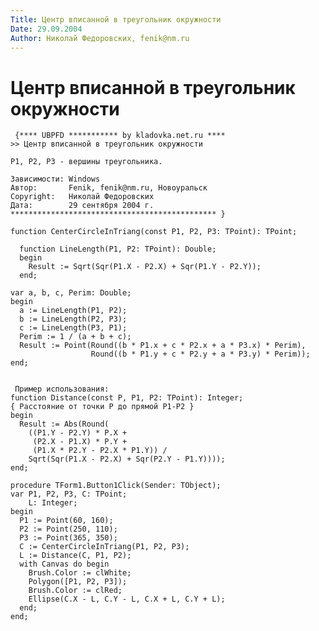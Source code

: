 ```yaml
---
Title: Центр вписанной в треугольник окружности
Date: 29.09.2004
Author: Николай Федоровских, fenik@nm.ru
---
```



Центр вписанной в треугольник окружности
========================================

     {**** UBPFD *********** by kladovka.net.ru ****
    >> Центр вписанной в треугольник окружности
     
    P1, P2, P3 - вершины треугольника.
     
    Зависимости: Windows
    Автор:       Fenik, fenik@nm.ru, Новоуральск
    Copyright:   Николай Федоровских
    Дата:        29 сентября 2004 г.
    ********************************************** }
     
    function CenterCircleInTriang(const P1, P2, P3: TPoint): TPoint;
     
      function LineLength(P1, P2: TPoint): Double;
      begin
        Result := Sqrt(Sqr(P1.X - P2.X) + Sqr(P1.Y - P2.Y));
      end;
     
    var a, b, c, Perim: Double;
    begin
      a := LineLength(P1, P2);
      b := LineLength(P2, P3);
      c := LineLength(P3, P1);
      Perim := 1 / (a + b + c);
      Result := Point(Round((b * P1.x + c * P2.x + a * P3.x) * Perim),
                      Round((b * P1.y + c * P2.y + a * P3.y) * Perim));
    end; 
     
     
     Пример использования:
    function Distance(const P, P1, P2: TPoint): Integer;
    { Расстояние от точки P до прямой P1-P2 }
    begin 
      Result := Abs(Round(
        ((P1.Y - P2.Y) * P.X +
         (P2.X - P1.X) * P.Y +
         (P1.X * P2.Y - P2.X * P1.Y)) /
        Sqrt(Sqr(P1.X - P2.X) + Sqr(P2.Y - P1.Y))));
    end;
     
    procedure TForm1.Button1Click(Sender: TObject);
    var P1, P2, P3, C: TPoint;
        L: Integer;
    begin
      P1 := Point(60, 160);
      P2 := Point(250, 110);
      P3 := Point(365, 350);
      C := CenterCircleInTriang(P1, P2, P3);
      L := Distance(C, P1, P2);
      with Canvas do begin
        Brush.Color := clWhite;
        Polygon([P1, P2, P3]);
        Brush.Color := clRed;
        Ellipse(C.X - L, C.Y - L, C.X + L, C.Y + L);
      end;
    end; 

